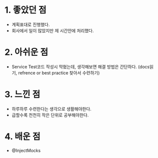 # 1. 좋았던 점
- 계획표대로 진행했다.
- 회사에서 일이 많았지만 제 시간안에 처리했다.

# 2. 아쉬운 점
- Service Test코드 작성시 막혔는데, 생각해보면 해결 방법은 간단하다. (docs읽기, refrence or best practice 찾아서 수련하기)

# 3. 느낀 점
- 하루하루 수련한다는 생각으로 생활해야한다.
- 급할수록 천천히 작은 단위로 공부해야한다.

# 4. 배운 점
- @InjectMocks
